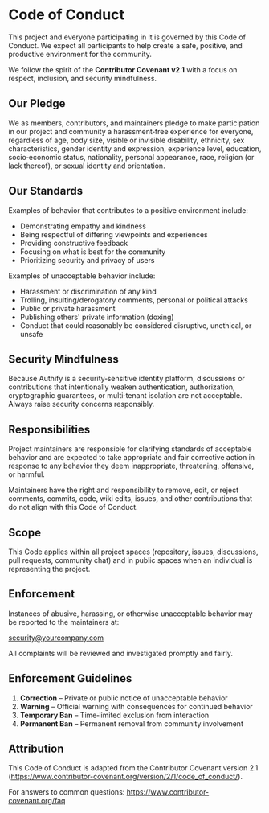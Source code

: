 # Code of Conduct

This project and everyone participating in it is governed by this Code of Conduct. We expect all participants to help create a safe, positive, and productive environment for the community.

We follow the spirit of the **Contributor Covenant v2.1** with a focus on respect, inclusion, and security mindfulness.

## Our Pledge
We as members, contributors, and maintainers pledge to make participation in our project and community a harassment‑free experience for everyone, regardless of age, body size, visible or invisible disability, ethnicity, sex characteristics, gender identity and expression, experience level, education, socio‑economic status, nationality, personal appearance, race, religion (or lack thereof), or sexual identity and orientation.

## Our Standards
Examples of behavior that contributes to a positive environment include:
- Demonstrating empathy and kindness
- Being respectful of differing viewpoints and experiences
- Providing constructive feedback
- Focusing on what is best for the community
- Prioritizing security and privacy of users

Examples of unacceptable behavior include:
- Harassment or discrimination of any kind
- Trolling, insulting/derogatory comments, personal or political attacks
- Public or private harassment
- Publishing others' private information (doxing)
- Conduct that could reasonably be considered disruptive, unethical, or unsafe

## Security Mindfulness
Because Authify is a security‑sensitive identity platform, discussions or contributions that intentionally weaken authentication, authorization, cryptographic guarantees, or multi‑tenant isolation are not acceptable. Always raise security concerns responsibly.

## Responsibilities
Project maintainers are responsible for clarifying standards of acceptable behavior and are expected to take appropriate and fair corrective action in response to any behavior they deem inappropriate, threatening, offensive, or harmful.

Maintainers have the right and responsibility to remove, edit, or reject comments, commits, code, wiki edits, issues, and other contributions that do not align with this Code of Conduct.

## Scope
This Code applies within all project spaces (repository, issues, discussions, pull requests, community chat) and in public spaces when an individual is representing the project.

## Enforcement
Instances of abusive, harassing, or otherwise unacceptable behavior may be reported to the maintainers at:

security@yourcompany.com

All complaints will be reviewed and investigated promptly and fairly.

## Enforcement Guidelines
1. **Correction** – Private or public notice of unacceptable behavior
2. **Warning** – Official warning with consequences for continued behavior
3. **Temporary Ban** – Time‑limited exclusion from interaction
4. **Permanent Ban** – Permanent removal from community involvement

## Attribution
This Code of Conduct is adapted from the Contributor Covenant version 2.1 (https://www.contributor-covenant.org/version/2/1/code_of_conduct/).

For answers to common questions: https://www.contributor-covenant.org/faq
